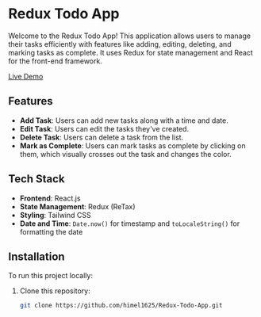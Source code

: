 # Redux Todo App

Welcome to the Redux Todo App! This application allows users to manage their tasks efficiently with features like adding, editing, deleting, and marking tasks as complete. It uses Redux for state management and React for the front-end framework.

[Live Demo](https://todo-app-site.vercel.app)

## Features

- **Add Task**: Users can add new tasks along with a time and date.
- **Edit Task**: Users can edit the tasks they've created.
- **Delete Task**: Users can delete a task from the list.
- **Mark as Complete**: Users can mark tasks as complete by clicking on them, which visually crosses out the task and changes the color.

## Tech Stack

- **Frontend**: React.js
- **State Management**: Redux (ReTax)
- **Styling**: Tailwind CSS
- **Date and Time**: `Date.now()` for timestamp and `toLocaleString()` for formatting the date

## Installation

To run this project locally:

1. Clone this repository:
   ```bash
   git clone https://github.com/himel1625/Redux-Todo-App.git
